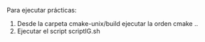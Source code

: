 Para ejecutar prácticas:

1. Desde la carpeta cmake-unix/build ejecutar la orden cmake ..
2. Ejecutar el script scriptIG.sh
